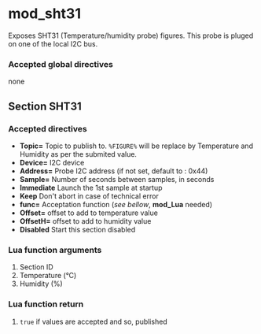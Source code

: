 # mod_sht31

Exposes SHT31 (Temperature/humidity probe) figures. This probe is pluged on one of the local I2C bus.

### Accepted global directives

none

## Section SHT31
### Accepted directives

* **Topic=** Topic to publish to. `%FIGURE%` will be replace by Temperature and Humidity as per the submited value.
* **Device=** I2C device
* **Address=** Probe I2C address (if not set, default to : 0x44)
* **Sample=** Number of seconds between samples, in seconds
* **Immediate** Launch the 1st sample at startup
* **Keep** Don't abort in case of technical error
* **func=** Acceptation function (*see bellow*, **mod_Lua** needed)
* **Offset=** offset to add to temperature value
* **OffsetH=** offset to add to humidity value
* **Disabled** Start this section disabled

### Lua function arguments

1. Section ID
2. Temperature (°C)
3. Humidity (%)

### Lua function return

1. `true` if values are accepted and so, published
